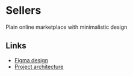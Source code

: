 # Sellers

Plain online marketplace with minimalistic design

## Links
* [Figma design](https://www.figma.com/file/HlMfEweduwwVnIbN3axTY1/Sellers?type=design&node-id=0%3A1&mode=design&t=f3UsVyGnWfbrEE8v-1)
* [Project architecture](project_requirements.docx)